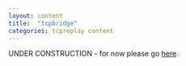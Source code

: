 ```yaml
---
layout: content
title:  "tcpbridge"
categories: tcpreplay content
---
```


UNDER CONSTRUCTION - for now please go [here][legacy_wiki].

[legacy_wiki]:  http://tcpreplay.synfin.net
